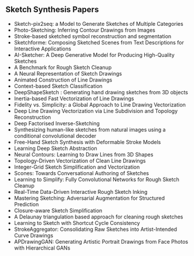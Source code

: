 <h2> Sketch Synthesis Papers </h2>



<ul>

                             

 <li><a target="_blank" href="https://github.com/manjunath5496/Sketch-Synthesis-Papers/blob/master/sk(1).pdf" style="text-decoration:none;">Sketch-pix2seq: a Model to Generate Sketches of Multiple Categories</a></li>

 <li><a target="_blank" href="https://github.com/manjunath5496/Sketch-Synthesis-Papers/blob/master/sk(2).pdf" style="text-decoration:none;">Photo-Sketching:
Inferring Contour Drawings from Images</a></li>

<li><a target="_blank" href="https://github.com/manjunath5496/Sketch-Synthesis-Papers/blob/master/sk(3).pdf" style="text-decoration:none;">Stroke-based sketched symbol reconstruction and segmentation</a></li>
 <li><a target="_blank" href="https://github.com/manjunath5496/Sketch-Synthesis-Papers/blob/master/sk(4).pdf" style="text-decoration:none;">Sketchforme: Composing Sketched Scenes from Text Descriptions for Interactive Applications</a></li>                              
<li><a target="_blank" href="https://github.com/manjunath5496/Sketch-Synthesis-Papers/blob/master/sk(5).pdf" style="text-decoration:none;">AI-Sketcher: A Deep Generative Model for Producing High-Quality Sketches</a></li>
<li><a target="_blank" href="https://github.com/manjunath5496/Sketch-Synthesis-Papers/blob/master/sk(6).pdf" style="text-decoration:none;">A Benchmark for Rough Sketch Cleanup</a></li>
 <li><a target="_blank" href="https://github.com/manjunath5496/Sketch-Synthesis-Papers/blob/master/sk(7).pdf" style="text-decoration:none;">A Neural Representation of Sketch Drawings</a></li>

 <li><a target="_blank" href="https://github.com/manjunath5496/Sketch-Synthesis-Papers/blob/master/sk(8).pdf" style="text-decoration:none;"> Animated Construction of Line Drawings </a></li>
   <li><a target="_blank" href="https://github.com/manjunath5496/Sketch-Synthesis-Papers/blob/master/sk(9).pdf" style="text-decoration:none;">Context-based Sketch Classification</a></li>
  
   
 <li><a target="_blank" href="https://github.com/manjunath5496/Sketch-Synthesis-Papers/blob/master/sk(10).pdf" style="text-decoration:none;">DeepShapeSketch : Generating hand drawing sketches from 3D objects </a></li>                              
<li><a target="_blank" href="https://github.com/manjunath5496/Sketch-Synthesis-Papers/blob/master/sk(11).pdf" style="text-decoration:none;">Inertia-based Fast Vectorization of Line Drawings</a></li>
<li><a target="_blank" href="https://github.com/manjunath5496/Sketch-Synthesis-Papers/blob/master/sk(12).pdf" style="text-decoration:none;">Fidelity vs. Simplicity: a Global Approach to Line Drawing Vectorization</a></li>
<li><a target="_blank" href="https://github.com/manjunath5496/Sketch-Synthesis-Papers/blob/master/sk(13).pdf" style="text-decoration:none;">Deep Line Drawing Vectorization via Line Subdivision and Topology Reconstruction</a></li>

<li><a target="_blank" href="https://github.com/manjunath5496/Sketch-Synthesis-Papers/blob/master/sk(14).pdf" style="text-decoration:none;">Deep Factorised Inverse-Sketching</a></li>
                              
<li><a target="_blank" href="https://github.com/manjunath5496/Sketch-Synthesis-Papers/blob/master/sk(15).pdf" style="text-decoration:none;">Synthesizing human-like sketches from natural images using a conditional convolutional decoder</a></li>

<li><a target="_blank" href="https://github.com/manjunath5496/Sketch-Synthesis-Papers/blob/master/sk(16).pdf" style="text-decoration:none;">Free-Hand Sketch Synthesis with Deformable Stroke Models</a></li>

  <li><a target="_blank" href="https://github.com/manjunath5496/Sketch-Synthesis-Papers/blob/master/sk(17).pdf" style="text-decoration:none;">Learning Deep Sketch Abstraction</a></li>   
  
<li><a target="_blank" href="https://github.com/manjunath5496/Sketch-Synthesis-Papers/blob/master/sk(18).pdf" style="text-decoration:none;">Neural Contours: Learning to Draw Lines from 3D Shapes</a></li> 

  
<li><a target="_blank" href="https://github.com/manjunath5496/Sketch-Synthesis-Papers/blob/master/sk(19).pdf" style="text-decoration:none;">Topology-Driven Vectorization of Clean Line Drawings</a></li> 

<li><a target="_blank" href="https://github.com/manjunath5496/Sketch-Synthesis-Papers/blob/master/sk(20).pdf" style="text-decoration:none;">Integer-Grid Sketch Simplification and Vectorization</a></li>

<li><a target="_blank" href="https://github.com/manjunath5496/Sketch-Synthesis-Papers/blob/master/sk(21).pdf" style="text-decoration:none;">Scones: Towards Conversational Authoring of Sketches</a></li>
<li><a target="_blank" href="https://github.com/manjunath5496/Sketch-Synthesis-Papers/blob/master/sk(22).pdf" style="text-decoration:none;">Learning to Simplify:
Fully Convolutional Networks for Rough Sketch Cleanup</a></li> 
 <li><a target="_blank" href="https://github.com/manjunath5496/Sketch-Synthesis-Papers/blob/master/sk(23).pdf" style="text-decoration:none;">Real-Time Data-Driven Interactive Rough Sketch Inking</a></li> 
 

   <li><a target="_blank" href="https://github.com/manjunath5496/Sketch-Synthesis-Papers/blob/master/sk(24).pdf" style="text-decoration:none;">Mastering Sketching: Adversarial Augmentation for Structured Prediction</a></li>
 
   <li><a target="_blank" href="https://github.com/manjunath5496/Sketch-Synthesis-Papers/blob/master/sk(25).pdf" style="text-decoration:none;">Closure-aware Sketch Simplification</a></li>                              
 <li><a target="_blank" href="https://github.com/manjunath5496/Sketch-Synthesis-Papers/blob/master/sk(26).pdf" style="text-decoration:none;">A Delaunay triangulation based approach for cleaning rough sketches</a></li>
 <li><a target="_blank" href="https://github.com/manjunath5496/Sketch-Synthesis-Papers/blob/master/sk(27).pdf" style="text-decoration:none;">Learning to Sketch with Shortcut Cycle Consistency</a></li>
   
 
   <li><a target="_blank" href="https://github.com/manjunath5496/Sketch-Synthesis-Papers/blob/master/sk(28).pdf" style="text-decoration:none;">StrokeAggregator: Consolidating Raw Sketches into Artist-Intended Curve Drawings</a></li>
 
   <li><a target="_blank" href="https://github.com/manjunath5496/Sketch-Synthesis-Papers/blob/master/sk(29).pdf" style="text-decoration:none;">APDrawingGAN: Generating Artistic Portrait Drawings from Face Photos with Hierarchical GANs </a></li>                              


</ul>
